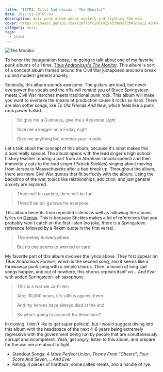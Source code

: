 ```yaml
---
title: "ICYMI: Titus Andronicus - The Monitor"
date: 2017-01-20T05:00
description: Epic punk album about anxiety and fighting the man.
cover: https://images.genius.com/c10f76fc286e025ed39eaef2b41dae12.400x400x1.jpg
category: music
tags:
  - icymi
---
```


![The Monitor][3]

To honor the inauguration today, I'm going to talk about one of my favorite punk
albums of all time, [Titus Andronicus's *The Monitor*][1]. This album is sort of
a concept album framed around the Civil War juxtaposed around a break up and
modern general anxiety.

Sonically, this album sounds awesome. The guitars are loud, but never overpower
the vocals and the riffs will remind you of Bruce Springsteen meets Civil War
marches meets traditional punk rock. This album will make you want to overtake
the means of production cause it rocks so hard. There are also softer songs,
like *To Old Friends And New*, which feels like a punk rock power ballad.

> So give me a Guinness, give me a Keystone Light
>
> Give me a kegger on a Friday night
>
> Give me anything but another year in exile

Let's talk about the concept of this album, because it's what makes this album
really special. The album opens with the lead singer's high school history
teacher reading a part from an Abraham Lincoln speech and then immeditely cuts
to the lead singer (Patrick Stickles) singing about moving from Jersey to
Massachusetts after a bad break up. Throughout the album, there are more Civil
War quotes that fit perfectly with the album. Using the backdrop of the war,
topics like relationships, addiction, and just general anxiety are explored.

> There will be parties, there will be fun
>
> There'll be tall gallows for everyone

This album benefits from repeated listens as well as following the albums lyrics
on [Genius][2]. This is because Stickles makes a lot of references that you
probably won't catch on the first listen (no joke, there is a Springsteen
reference followed by a Rakim quote in the first verse).

> The enemy is everywhere
>
> But no one seems to worried or care

My favorite part of this album involves the lyrics above. They first appear on
*Titus Andronicus Forever*, which is the second song, and it seems like
a throwaway punk song with a simple chorus. Then, a bunch of long sad songs
happen, and out of nowhere, this chorus repeats itself on *...And Ever* with
added Springsteen-ish saxophone.

> This is a war we can't win
>
> After 10,000 years, it's still us against them
>
> And my heroes have always died at the end
>
> So who's going to account for these sins?

In closing, I don't like to get super political, but I would suggest diving into
this album with the headspace of the next 4-8 years being extremely regressive
with the government being run by people that are simultaneously corrupt and
incompetent. Yeah, get angry, listen to this album, and prepare for the war we
are about to fight.

* Standout Songs: *A More Perfect Union*, *Theme From "Cheers"*, *Four Score And Seven*, *...And Ever*
* Rating: 4 pieces of hardtack, some salted meats, and a handle of rye.

[1]: https://open.spotify.com/album/5U09FQWagzAU5HPmufUAlU
[2]: https://genius.com/albums/Titus-andronicus/The-monitor
[3]: https://images.genius.com/c10f76fc286e025ed39eaef2b41dae12.400x400x1.jpg
